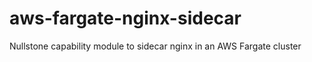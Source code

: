 # aws-fargate-nginx-sidecar

Nullstone capability module to sidecar nginx in an AWS Fargate cluster
